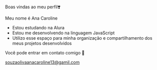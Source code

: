 Boas vindas ao meu perfil❣️

Meu nome é Ana Caroline

- Estou estudando na Alura
- Estou me desenvolvendo na linguagem JavaScript
- Utilizo esse espaço para minha organização e compartilhamento dos meus projetos desenvolvidos

Você pode entrar em contato comigo 📧

souzaolivaanacaroline13@gamil.com
